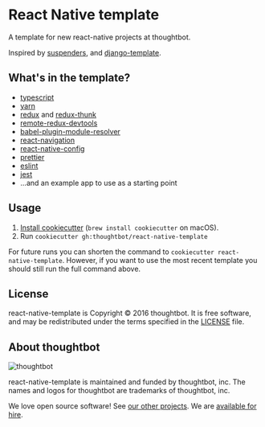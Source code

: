 # React Native template

A template for new react-native projects at thoughtbot.

Inspired by [suspenders], and [django-template].

[suspenders]: https://github.com/thoughtbot/suspenders
[django-template]: https://github.com/thoughtbot/django-template

## What's in the template?

- [typescript][]
- [yarn][]
- [redux][] and [redux-thunk][]
- [remote-redux-devtools][]
- [babel-plugin-module-resolver][]
- [react-navigation][]
- [react-native-config][]
- [prettier][]
- [eslint][]
- [jest][]
- ...and an example app to use as a starting point

[typescript]: http://www.typescriptlang.org
[yarn]: https://yarnpkg.com/
[redux]: http://redux.js.org/
[redux-thunk]: https://github.com/gaearon/redux-thunk
[remote-redux-devtools]: https://github.com/zalmoxisus/remote-redux-devtools
[babel-plugin-module-resolver]: https://github.com/tleunen/babel-plugin-module-resolver
[react-navigation]: https://reactnavigation.org/
[react-native-config]: https://github.com/luggit/react-native-config
[prettier]: https://prettier.io
[eslint]: http://eslint.org/
[jest]: https://facebook.github.io/jest/

## Usage

1. [Install cookiecutter][cookiecutter] (`brew install cookiecutter` on
   macOS).
2. Run `cookiecutter gh:thoughtbot/react-native-template`

[cookiecutter]: http://cookiecutter.readthedocs.org/en/latest/installation.html

For future runs you can shorten the command to
`cookiecutter react-native-template`.
However, if you want to use the most recent template you should still run the
full command above.

## License

react-native-template is Copyright © 2016 thoughtbot. It is free software, and
may be redistributed under the terms specified in the [LICENSE] file.

[LICENSE]: LICENSE

## About thoughtbot

![thoughtbot](http://presskit.thoughtbot.com/images/thoughtbot-logo-for-readmes.svg)

react-native-template is maintained and funded by thoughtbot, inc. The names and
logos for thoughtbot are trademarks of thoughtbot, inc.

We love open source software!
See [our other projects][community].
We are [available for hire][hire].

[community]: https://thoughtbot.com/community?utm_source=github
[hire]: https://thoughtbot.com?utm_source=github
